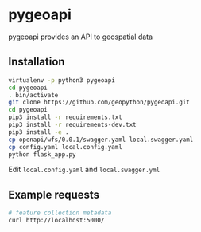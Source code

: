 # pygeoapi
pygeoapi provides an API to geospatial data

## Installation

```bash
virtualenv -p python3 pygeoapi
cd pygeoapi
. bin/activate
git clone https://github.com/geopython/pygeoapi.git
cd pygeoapi
pip3 install -r requirements.txt
pip3 install -r requirements-dev.txt
pip3 install -e .
cp openapi/wfs/0.0.1/swagger.yaml local.swagger.yaml
cp config.yaml local.config.yaml
python flask_app.py
```

Edit `local.config.yaml` and `local.swagger.yml`

## Example requests

```bash
# feature collection metadata
curl http://localhost:5000/
```
